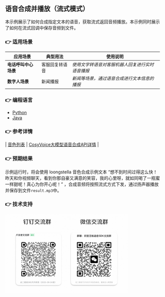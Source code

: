 [comment]: # (title and brief introduction of the sample)
## 语音合成并播放（流式模式）
本示例展示了如何合成指定文本的语音，获取流式返回音频播放。本示例同时展示了如何在流式回调中保存音频到文件。

[comment]: # (list of scenarios of the sample)
### :point_right: 适用场景

| 应用场景 | 典型用法 | 使用说明 |
| ----- | ----- | ----- |
| **电话呼叫中心场景** | 客服回复转语音 | *使用文字转语音对客服机器人回复进行实时语音播报* |
| **数字人场景** | 新闻播报 | *新闻等场景，通过语音合成进行文本信息的播报* |

[comment]: # (supported programming languages of the sample)
### :point_right: 编程语言
- [Python](./python)
- [Java](./java)

[comment]: # (model and interface of the sample)
### :point_right: 参考详情

| [音色列表](https://help.aliyun.com/zh/model-studio/developer-reference/model-list-1?spm=a2c4g.11186623.0.0.6e4f3d47ohvUJx) | [CosyVoice大模型语音合成API详情](https://help.aliyun.com/zh/model-studio/developer-reference/api-details-25?spm=a2c4g.11186623.0.0.504b1751bmS0ev) |

### :point_right: 预期结果

示例运行时，将会使用 loongstella 音色合成示例文本 “想不到时间过得这么快！昨天和你视频聊天，看到你那自豪又满意的笑容，我的心里呀，就如同喝了一瓶蜜一样甜呢！真心为你开心呢！” ，合成音频将按照流式方式下发，通过扬声器播放并保存到文件`result.mp3`中。

[comment]: # (technical support of the sample)
### :point_right: 技术支持
<img src="../../../docs/image/groups.png" width="400"/>
